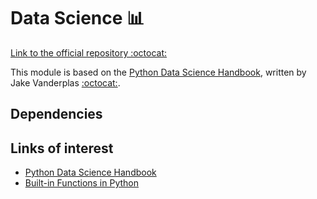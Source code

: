 # Data Science :bar_chart:

[Link to the official repository :octocat:]()

This module is based on the [Python Data Science Handbook](jakevdp.github.io/PythonDataScienceHandbook), written by Jake Vanderplas [:octocat:](https://github.com/jakevdp).

## Dependencies

## Links of interest
- [Python Data Science Handbook](jakevdp.github.io/PythonDataScienceHandbook)
- [Built-in Functions in Python](https://docs.python.org/3/library/functions.html)
